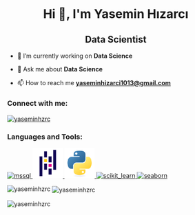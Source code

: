 <h1 align="center">Hi 👋, I'm Yasemin Hızarcı</h1>
<h2 align="center">Data Scientist</h2>

- 🔭 I’m currently working on **Data Science**

- 💬 Ask me about **Data Science**

- 📫 How to reach me **yaseminhizarci1013@gmail.com**

<h3 align="left">Connect with me:</h3>
<p align="left">
<a href="https://linkedin.com/in/yaseminhzrc" target="blank"><img align="center" src="https://raw.githubusercontent.com/rahuldkjain/github-profile-readme-generator/master/src/images/icons/Social/linked-in-alt.svg" alt="yaseminhzrc" height="30" width="40" /></a>
</p>

<h3 align="left">Languages and Tools:</h3>
<p align="left"> <a href="https://www.microsoft.com/en-us/sql-server" target="_blank" rel="noreferrer"> <img src="https://www.svgrepo.com/show/303229/microsoft-sql-server-logo.svg" alt="mssql" width="70" height="70"/> </a> <a href="https://pandas.pydata.org/" target="_blank" rel="noreferrer"> <img src="https://raw.githubusercontent.com/devicons/devicon/2ae2a900d2f041da66e950e4d48052658d850630/icons/pandas/pandas-original.svg" alt="pandas" width="70" height="70"/> </a> <a href="https://www.python.org" target="_blank" rel="noreferrer"> <img src="https://raw.githubusercontent.com/devicons/devicon/master/icons/python/python-original.svg" alt="python" width="70" height="70"/> </a> <a href="https://scikit-learn.org/" target="_blank" rel="noreferrer"> <img src="https://upload.wikimedia.org/wikipedia/commons/0/05/Scikit_learn_logo_small.svg" alt="scikit_learn" width="70" height="70"/> </a> <a href="https://seaborn.pydata.org/" target="_blank" rel="noreferrer"> <img src="https://seaborn.pydata.org/_images/logo-mark-lightbg.svg" alt="seaborn" width="70" height="70"/> </a> </p>

<p><img align="left" src="https://github-readme-stats.vercel.app/api/top-langs?username=yaseminhzrc&show_icons=true&locale=en&layout=compact" alt="yaseminhzrc" /></p>

<p>&nbsp;<img align="center" src="https://github-readme-stats.vercel.app/api?username=yaseminhzrc&show_icons=true&locale=en" alt="yaseminhzrc" /></p>

<p><img align="center" src="https://github-readme-streak-stats.herokuapp.com/?user=yaseminhzrc&" alt="yaseminhzrc" /></p>

